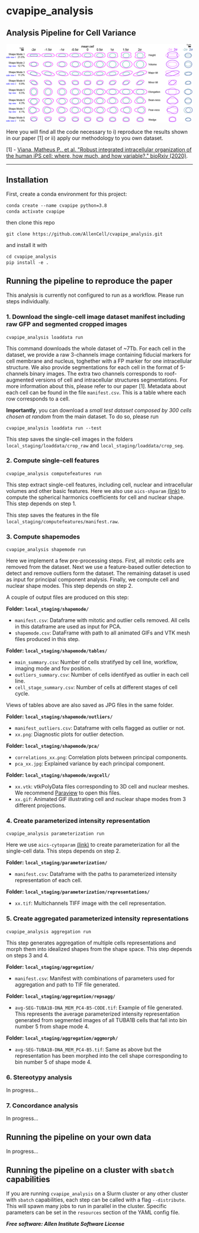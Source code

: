 # cvapipe_analysis

## Analysis Pipeline for Cell Variance

![Shape modes](docs/logo.png)

Here you will find all the code necessary to i) reproduce the results shown in our paper [1] or ii) apply our methodology to you own dataset.

[1] - [Viana, Matheus P., et al. "Robust integrated intracellular organization of the human iPS cell: where, how much, and how variable?." bioRxiv (2020)](https://www.biorxiv.org/content/10.1101/2020.12.08.415562v1).

---

## Installation

First, create a conda environment for this project:

```
conda create --name cvapipe python=3.8
conda activate cvapipe
```

then clone this repo

```
git clone https://github.com/AllenCell/cvapipe_analysis.git
```

and install it with

```
cd cvapipe_analysis
pip install -e .
```

## Running the pipeline to reproduce the paper

This analysis is currently not configured to run as a workflow. Please run steps individually.

### 1. Download the single-cell image dataset manifest including raw GFP and segmented cropped images
```
cvapipe_analysis loaddata run
```

This command downloads the whole dataset of ~7Tb. For each cell in the dataset, we provide a raw 3-channels image containing fiducial markers for cell membrane and nucleus, toghether with a FP marker for one intracellular structure. We also provide segmentations for each cell in the format of 5-channels binary images. The extra two channels corresponds to roof-augmented versions of cell and intracellular structures segmentations. For more information about this, please refer to our paper [1]. Metadata about each cell can be found in the file `manifest.csv`. This is a table where each row corresponds to a cell.

**Importantly**, you can download a *small test dataset composed by 300 cells chosen at random* from the main dataset. To do so, please run

```
cvapipe_analysis loaddata run --test
```

This step saves the single-cell images in the folders `local_staging/loaddata/crop_raw` and `local_staging/loaddata/crop_seg`.

### 2. Compute single-cell features
```
cvapipe_analysis computefeatures run
```

This step extract single-cell features, including cell, nuclear and intracellular volumes and other basic features. Here we also use `aics-shparam` [(link)](https://github.com/AllenCell/aics-shparam) to compute the spherical harmonics coefficients for cell and nuclear shape. This step depends on step 1.

This step saves the features in the file `local_staging/computefeatures/manifest.raw`.

### 3. Compute shapemodes
```
cvapipe_analysis shapemode run
```

Here we implement a few pre-processing steps. First, all mitotic cells are removed from the dataset. Next we use a feature-based outlier detection to detect and remove outliers form the dataset. The remaining dataset is used as input for principal component analysis. Finally, we compute cell and nuclear shape modes. This step depends on step 2.

A couple of output files are produced on this step:

**Folder: `local_staging/shapemode/`**

- `manifest.csv`: Dataframe with mitotic and outlier cells removed. All cells in this dataframe are used as input for PCA.
- `shapemode.csv`: DataFrame with path to all animated GIFs and VTK mesh files produced in this step.

**Folder: `local_staging/shapemode/tables/`**

- `main_summary.csv`: Number of cells stratifyed by cell line, workflow, imaging mode and fov position.
- `outliers_summary.csv`: Number of cells identifyed as outlier in each cell line.
- `cell_stage_summary.csv`: Number of cells at different stages of cell cycle.

Views of tables above are also saved as JPG files in the same folder.

**Folder: `local_staging/shapemode/outliers/`**

- `manifest_outliers.csv`: Dataframe with cells flagged as outlier or not.
- `xx.png`: Diagnostic plots for outlier detection.

**Folder: `local_staging/shapemode/pca/`**

- `correlations_xx.png`: Correlation plots between principal components.
- `pca_xx.jpg`: Explained variance by each principal component.

**Folder: `local_staging/shapemode/avgcell/`**

- `xx.vtk`: vtkPolyData files corresponding to 3D cell and nuclear meshes. We recommend [Paraview](https://www.paraview.org) to open this files.
- `xx.gif`: Animated GIF illustrating cell and nuclear shape modes from 3 different projections.

### 4. Create parameterized intensity representation
```
cvapipe_analysis parameterization run
```

Here we use `aics-cytoparam` [(link)](https://github.com/AllenCell/aics-cytoparam) to create parameterization for all the single-cell data. This steps depends on step 2.

**Folder: `local_staging/parameterization/`**

- `manifest.csv`: Dataframe with the paths to parameterized intensity representation of each cell.

**Folder: `local_staging/parameterization/representations/`**

- `xx.tif`: Multichannels TIFF image with the cell representation.

### 5. Create aggregated parameterized intensity representations
```
cvapipe_analysis aggregation run
```

This step generates aggregation of multiple cells representations and morph them into idealized shapes from the shape space. This step depends on steps 3 and 4.

**Folder: `local_staging/aggregation/`**

- `manifest.csv`: Manifest with combinations of parameters used for aggregation and path to TIF file generated.

**Folder: `local_staging/aggregation/repsagg/`**

- `avg-SEG-TUBA1B-DNA_MEM_PC4-B5-CODE.tif`: Example of file generated. This represents the average parameterized intensity representation generated from segmented images of all TUBA1B cells that fall into bin number 5 from shape mode 4.

**Folder: `local_staging/aggregation/aggmorph/`**

- `avg-SEG-TUBA1B-DNA_MEM_PC4-B5.tif`: Same as above but the representation has been morphed into the cell shape corresponding to bin number 5 of shape mode 4.

### 6. Stereotypy analysis

In progress...

### 7. Concordance analysis

In progress...

## Running the pipeline on your own data

In progress...

## Running the pipeline on a cluster with `sbatch` capabilities

If you are running `cvapipe_analysis` on a Slurm cluster or any other cluster with `sbatch` capabilities, each step can be called with a flag `--distribute`. This will spawn many jobs to run in parallel in the cluster. Specific parameters can be set in the `resources` section of the YAML config file.

***Free software: Allen Institute Software License***

